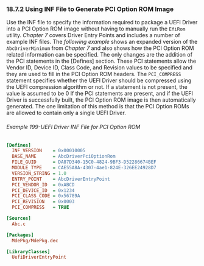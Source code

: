 <!--- @file
  18.7.2 Using INF File to Generate PCI Option ROM Image

  Copyright (c) 2012-2018, Intel Corporation. All rights reserved.<BR>

  Redistribution and use in source (original document form) and 'compiled'
  forms (converted to PDF, epub, HTML and other formats) with or without
  modification, are permitted provided that the following conditions are met:

  1) Redistributions of source code (original document form) must retain the
     above copyright notice, this list of conditions and the following
     disclaimer as the first lines of this file unmodified.

  2) Redistributions in compiled form (transformed to other DTDs, converted to
     PDF, epub, HTML and other formats) must reproduce the above copyright
     notice, this list of conditions and the following disclaimer in the
     documentation and/or other materials provided with the distribution.

  THIS DOCUMENTATION IS PROVIDED BY TIANOCORE PROJECT "AS IS" AND ANY EXPRESS OR
  IMPLIED WARRANTIES, INCLUDING, BUT NOT LIMITED TO, THE IMPLIED WARRANTIES OF
  MERCHANTABILITY AND FITNESS FOR A PARTICULAR PURPOSE ARE DISCLAIMED. IN NO
  EVENT SHALL TIANOCORE PROJECT  BE LIABLE FOR ANY DIRECT, INDIRECT, INCIDENTAL,
  SPECIAL, EXEMPLARY, OR CONSEQUENTIAL DAMAGES (INCLUDING, BUT NOT LIMITED TO,
  PROCUREMENT OF SUBSTITUTE GOODS OR SERVICES; LOSS OF USE, DATA, OR PROFITS;
  OR BUSINESS INTERRUPTION) HOWEVER CAUSED AND ON ANY THEORY OF LIABILITY,
  WHETHER IN CONTRACT, STRICT LIABILITY, OR TORT (INCLUDING NEGLIGENCE OR
  OTHERWISE) ARISING IN ANY WAY OUT OF THE USE OF THIS DOCUMENTATION, EVEN IF
  ADVISED OF THE POSSIBILITY OF SUCH DAMAGE.

-->

### 18.7.2 Using INF File to Generate PCI Option ROM Image

Use the INF file to specify the information required to package a UEFI Driver
into a PCI Option ROM image without having to manually run the `EfiRom` utility. _Chapter
7_ covers Driver Entry Points and includes a number of example INF files. The _following
example_ shows an expanded version of the `AbcDriverMinimum` from _Chapter 7_ and also
shows how the PCI Option ROM related information can be specified. The only
changes are the addition of the PCI statements in the [Defines] section. These
PCI statements allow the Vendor ID, Device ID, Class Code, and Revision values
to be specified and they are used to fill in the PCI Option ROM headers. The
`PCI_COMPRESS` statement specifies whether the UEFI Driver should be compressed
using the UEFI compression algorithm or not. If a statement is not present, the
value is assumed to be 0 If the PCI statements are present, and if the UEFI
Driver is successfully built, the PCI Option ROM image is then automatically
generated. The one limitation of this method is that the PCI Option ROMs are
allowed to contain only a single UEFI Driver.

###### Example 199-UEFI Driver INF File for PCI Option ROM

```ini
[Defines]
  INF_VERSION    = 0x00010005
  BASE_NAME      = AbcDriverPciOptionRom
  FILE_GUID      = DA87D340-15C0-4824-9BF3-D52286674BEF
  MODULE_TYPE    = CAE55A8A-4307-4ae1-824E-326EE24928D7
  VERSION_STRING = 1.0
  ENTRY_POINT    = AbcDriverEntryPoint
  PCI_VENDOR_ID  = 0xABCD
  PCI_DEVICE_ID  = 0x1234
  PCI_CLASS_CODE = 0x56789A
  PCI_REVISION   = 0x0003
  PCI_COMPRESS   = TRUE

[Sources]
  Abc.c

[Packages]
  MdePkg/MdePkg.dec

[LibraryClasses]
  UefiDriverEntryPoint
```
